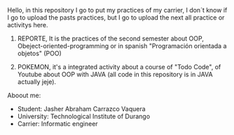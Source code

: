 Hello, in this repository I go to put my practices of my carrier, I don´t know if I go to upload the pasts practices, but I go to upload the next all practice or activitys here.

1. REPORTE, It is the practices of the second semester about OOP, Obeject-oriented-programming or in spanish "Programación orientada a objetos" (POO)

2. POKEMON, it's a integrated activity about a course of "Todo Code", of Youtube about OOP with JAVA (all code in this repository is in JAVA actually jeje).


Aboout me:
* Student: Jasher Abraham Carrazco Vaquera
* University: Technological Institute of Durango
* Carrier: Informatic engineer 